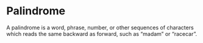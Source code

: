 # Palindrome

A palindrome is a word, phrase, number, or other sequences of characters which reads the same backward as forward, such as “madam” or “racecar”.
